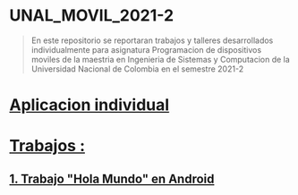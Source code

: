 # UNAL_MOVIL_2021-2
> En este repositorio se reportaran trabajos y talleres desarrollados individualmente para asignatura Programacion de dispositivos moviles de la maestria en Ingenieria de Sistemas y Computacion de la Universidad Nacional de Colombia en el semestre 2021-2

# [Aplicacion individual](https://github.com/camilonfs1/UNAL_MOVIL_2021-2/tree/main/20212PDDM)

# [Trabajos : ](https://github.com/camilonfs1/UNAL_MOVIL_2021-2/tree/main/Workshops)


## [1. Trabajo "Hola Mundo" en Android](https://github.com/camilonfs1/UNAL_MOVIL_2021-2/blob/main/Workshops/HelloWorld.md)